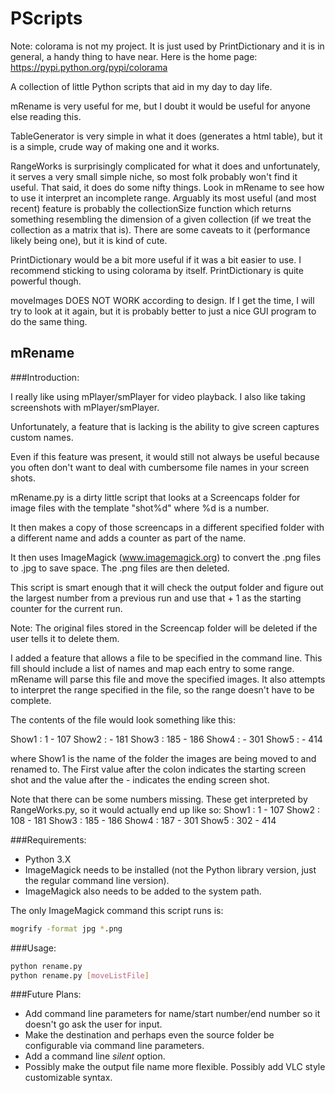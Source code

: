 PScripts
========
Note: colorama is not my project. It is just used by PrintDictionary and it is in general, a handy thing to have near. Here is the home page: https://pypi.python.org/pypi/colorama

A collection of little Python scripts that aid in my day to day life.

mRename is very useful for me, but I doubt it would be useful for anyone else reading this.

TableGenerator is very simple in what it does (generates a html table), but it is a simple, crude way of making one and it works.

RangeWorks is surprisingly complicated for what it does and unfortunately, it serves a very small simple niche, so most folk probably won't find it useful. That said, 
it does do some nifty things. Look in mRename to see how to use it interpret an incomplete range. Arguably its most useful (and most recent) feature is probably the collectionSize
function which returns something resembling the dimension of a given collection (if we treat the collection as a matrix that is). There are some caveats to it (performance likely being one),
but it is kind of cute.

PrintDictionary would be a bit more useful if it was a bit easier to use. I recommend sticking to using colorama by itself. PrintDictionary is quite powerful though.

moveImages DOES NOT WORK according to design. If I get the time, I will try to look at it again, but it is probably better to just a nice GUI program to do the same thing.
 
mRename
-------

###Introduction:

I really like using mPlayer/smPlayer for video playback. I also like taking screenshots with mPlayer/smPlayer.

Unfortunately, a feature that is lacking is the ability to give screen captures custom names.

Even if this feature was present, it would still not always be useful because you often don't want to deal 
with cumbersome file names in your screen shots.

mRename.py is a dirty little script that looks at a Screencaps folder for image files with
the template "shot%d" where %d is a number.

It then makes a copy of those screencaps in a different specified folder with a different
name and adds a counter as part of the name.

It then uses ImageMagick (www.imagemagick.org) to convert the .png files to .jpg to save space.
The .png files are then deleted.

This script is smart enough that it will check the output folder and figure out the largest number from a previous run
and use that + 1 as the starting counter for the current run.

Note: The original files stored in the Screencap folder will be deleted if the user tells it to delete them.

I added a feature that allows a file to be specified in the command line. This fill should include a list of names
and map each entry to some range. mRename will parse this file and move the specified images. It also attempts to interpret the
range specified in the file, so the range doesn't have to be complete.

The contents of the file would look something like this:

Show1 : 1 - 107
Show2 : - 181
Show3 : 185 - 186
Show4 : - 301
Show5 : - 414

where Show1 is the name of the folder the images are being moved to and renamed to. The First value after the colon indicates the starting screen shot and the value after the - indicates the
ending screen shot.

Note that there can be some numbers missing. These get interpreted by RangeWorks.py, so it would actually end up like so:
Show1 : 1 - 107
Show2 : 108 - 181
Show3 : 185 - 186
Show4 : 187 - 301
Show5 : 302 - 414

###Requirements:

* Python 3.X
* ImageMagick needs to be installed (not the Python library version, just the regular command line version).
* ImageMagick also needs to be added to the system path.

The only ImageMagick command this script runs is:
```bash
mogrify -format jpg *.png
```

###Usage:
```bash
python rename.py
python rename.py [moveListFile]
```

###Future Plans:
* Add command line parameters for name/start number/end number so it doesn't go ask the user for input.
* Make the destination and perhaps even the source folder be configurable via command line parameters.
* Add a command line _silent_ option.
* Possibly make the output file name more flexible. Possibly add VLC style customizable syntax.


